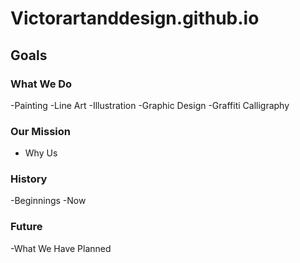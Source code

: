 # Victorartanddesign.github.io

## Goals
### What We Do
-Painting
-Line Art
-Illustration
-Graphic Design
-Graffiti
Calligraphy
### Our Mission
- Why Us

### History
-Beginnings
-Now
### Future
-What We Have Planned
